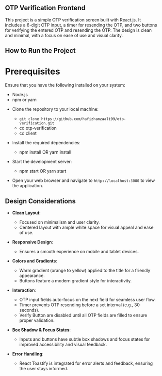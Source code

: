 ## OTP Verification Frontend

This project is a simple OTP verification screen built with React.js. It includes a 6-digit OTP input, a timer for resending the OTP, and two buttons for verifying the entered OTP and resending the OTP. The design is clean and minimal, with a focus on ease of use and visual clarity.

## How to Run the Project

# Prerequisites

Ensure that you have the following installed on your system:

- Node.js
- npm or yarn

* Clone the repository to your local machine:

  - `git clone https://github.com/hafizhamzaali99/otp-verification.git`
  - cd otp-verification
  - cd client

* Install the required dependencies:

  - npm install OR yarn install

* Start the development server:

  - npm start OR yarn start

* Open your web browser and navigate to `http://localhost:3000` to view the application.

## Design Considerations

- **Clean Layout**:

  - Focused on minimalism and user clarity.
  - Centered layout with ample white space for visual appeal and ease of use.

- **Responsive Design**:

  - Ensures a smooth experience on mobile and tablet devices.

- **Colors and Gradients**:

  - Warm gradient (orange to yellow) applied to the title for a friendly appearance.
  - Buttons feature a modern gradient style for interactivity.

- **Interaction**:

  - OTP input fields auto-focus on the next field for seamless user flow.
  - Timer prevents OTP resending before a set interval (e.g., 30 seconds).
  - Verify Button are disabled until all OTP fields are filled to ensure proper validation.

- **Box Shadow & Focus States**:

  - Inputs and buttons have subtle box shadows and focus states for improved accessibility and visual feedback.

- **Error Handling**:
  - React Toastify is integrated for error alerts and feedback, ensuring the user stays informed.
